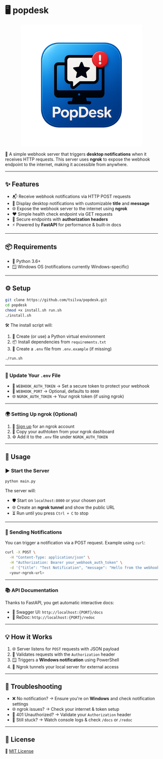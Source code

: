 # 🖥️ popdesk

<p align="center">
  <img src="logo.png" alt="PopDesk Logo" width="400"/>
</p>

🚀 A simple webhook server that triggers **desktop notifications** when it receives HTTP requests. This server uses **ngrok** to expose the webhook endpoint to the internet, making it accessible from anywhere.

---

## ✨ Features

- 📬 Receive webhook notifications via HTTP POST requests  
- 🔔 Display desktop notifications with customizable **title** and **message**  
- 🌐 Expose the webhook server to the internet using **ngrok**  
- ❤️ Simple health check endpoint via GET requests  
- 🔐 Secure endpoints with **authorization headers**  
- ⚡ Powered by **FastAPI** for performance & built-in docs  

---

## 📦 Requirements

- 🐍 Python 3.6+  
- 🪟 Windows OS (notifications currently Windows-specific)

---

## ⚙️ Setup

```bash
git clone https://github.com/tsilva/popdesk.git
cd popdesk
chmod +x install.sh run.sh
./install.sh
```

🛠️ The install script will:
1. 🧪 Create (or use) a Python virtual environment  
2. 📦 Install dependencies from `requirements.txt`  
3. 📝 Create a `.env` file from `.env.example` (if missing)

```bash
./run.sh
```

---

### 🔧 Update Your `.env` File

- 🔐 `WEBHOOK_AUTH_TOKEN` → Set a secure token to protect your webhook  
- 🔢 `WEBHOOK_PORT` → Optional, defaults to `8000`
- 🌐 `NGROK_AUTH_TOKEN` → Your ngrok token (if using ngrok)  

---

### 🌍 Setting Up ngrok (Optional)

1. 📝 [Sign up](https://ngrok.com) for an ngrok account  
2. 🔑 Copy your authtoken from your ngrok dashboard  
3. ⚙️ Add it to the `.env` file under `NGROK_AUTH_TOKEN`

---

## 🚀 Usage

### ▶️ Start the Server

```bash
python main.py
```

The server will:
- 🛡️ Start on `localhost:8000` or your chosen port  
- 🌐 Create an **ngrok tunnel** and show the public URL  
- ⏳ Run until you press `Ctrl + C` to stop

---

### 📣 Sending Notifications

You can trigger a notification via a POST request. Example using `curl`:

```bash
curl -X POST \
  -H "Content-Type: application/json" \
  -H "Authorization: Bearer your_webhook_auth_token" \
  -d '{"title": "Test Notification", "message": "Hello from the webhook!"}' \
  <your-ngrok-url>
```

---

### 📚 API Documentation

Thanks to FastAPI, you get automatic interactive docs:

- 📄 Swagger UI: `http://localhost:{PORT}/docs`  
- 📘 ReDoc: `http://localhost:{PORT}/redoc`

---

## 💡 How it Works

1. 🌐 Server listens for `POST` requests with JSON payload  
2. 🔐 Validates requests with the `Authorization` header  
3. 🪟 Triggers a **Windows notification** using PowerShell  
4. 🧭 Ngrok tunnels your local server for external access  

---

## 🧰 Troubleshooting

- ❌ No notification? → Ensure you're on **Windows** and check notification settings  
- 🌐 ngrok issues? → Check your internet & token setup  
- 🛑 401 Unauthorized? → Validate your `Authorization` header  
- 🐛 Still stuck? → Watch console logs & check `/docs` or `/redoc`  

---

## 📄 License

📝 [MIT License](LICENSE)